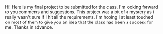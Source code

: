 Hi! Here is my final project to be submitted for the class. I'm looking forward to you comments and suggestions. This project was a bit of a mystery as I really wasn't sure if I hit all the requirements. I'm hoping I at least touched on most of them to give you an idea that the class has been a success for me. Thanks in advance.
